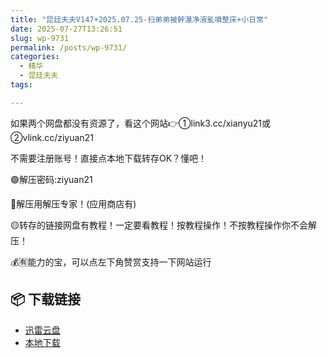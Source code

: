 ```yaml
---
title: "昆廷夫夫V147+2025.07.25-扫弟弟被幹瀑净液亂噴整床+小日常"
date: 2025-07-27T13:26:51
slug: wp-9731
permalink: /posts/wp-9731/
categories:
  - 精华
  - 昆廷夫夫
tags:

---
```


如果两个网盘都没有资源了，看这个网站👉①link3.cc/xianyu21或②vlink.cc/ziyuan21

不需要注册账号！直接点本地下载转存OK？懂吧！

🟢解压密码:ziyuan21

🔵解压用解压专家！(应用商店有)

🟡转存的链接网盘有教程！一定要看教程！按教程操作！不按教程操作你不会解压！

💰🈶能力的宝，可以点左下角赞赏支持一下网站运行

## 📦 下载链接
- [迅雷云盘](https://blziyuan21.com/pay-download/9731?key=1a2092319c&down_id=0)
- [本地下载](https://blziyuan21.com/pay-download/9731?key=1a2092319c&down_id=1)

